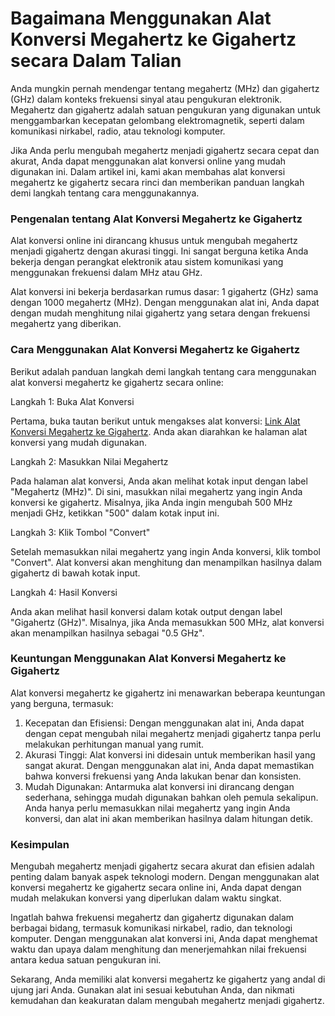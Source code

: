 Bagaimana Menggunakan Alat Konversi Megahertz ke Gigahertz secara Dalam Talian
==============================================================================

Anda mungkin pernah mendengar tentang megahertz (MHz) dan gigahertz (GHz) dalam konteks frekuensi sinyal atau pengukuran elektronik. Megahertz dan gigahertz adalah satuan pengukuran yang digunakan untuk menggambarkan kecepatan gelombang elektromagnetik, seperti dalam komunikasi nirkabel, radio, atau teknologi komputer.

Jika Anda perlu mengubah megahertz menjadi gigahertz secara cepat dan akurat, Anda dapat menggunakan alat konversi online yang mudah digunakan ini. Dalam artikel ini, kami akan membahas alat konversi megahertz ke gigahertz secara rinci dan memberikan panduan langkah demi langkah tentang cara menggunakannya.

### Pengenalan tentang Alat Konversi Megahertz ke Gigahertz

Alat konversi online ini dirancang khusus untuk mengubah megahertz menjadi gigahertz dengan akurasi tinggi. Ini sangat berguna ketika Anda bekerja dengan perangkat elektronik atau sistem komunikasi yang menggunakan frekuensi dalam MHz atau GHz.

Alat konversi ini bekerja berdasarkan rumus dasar: 1 gigahertz (GHz) sama dengan 1000 megahertz (MHz). Dengan menggunakan alat ini, Anda dapat dengan mudah menghitung nilai gigahertz yang setara dengan frekuensi megahertz yang diberikan.

### Cara Menggunakan Alat Konversi Megahertz ke Gigahertz

Berikut adalah panduan langkah demi langkah tentang cara menggunakan alat konversi megahertz ke gigahertz secara online:

Langkah 1: Buka Alat Konversi

Pertama, buka tautan berikut untuk mengakses alat konversi: [Link Alat Konversi Megahertz ke Gigahertz](https://www.onlinecalculatorsfree.com/ms/convert/megahertz-to-gigahertz.html). Anda akan diarahkan ke halaman alat konversi yang mudah digunakan.

Langkah 2: Masukkan Nilai Megahertz

Pada halaman alat konversi, Anda akan melihat kotak input dengan label "Megahertz (MHz)". Di sini, masukkan nilai megahertz yang ingin Anda konversi ke gigahertz. Misalnya, jika Anda ingin mengubah 500 MHz menjadi GHz, ketikkan "500" dalam kotak input ini.

Langkah 3: Klik Tombol "Convert"

Setelah memasukkan nilai megahertz yang ingin Anda konversi, klik tombol "Convert". Alat konversi akan menghitung dan menampilkan hasilnya dalam gigahertz di bawah kotak input.

Langkah 4: Hasil Konversi

Anda akan melihat hasil konversi dalam kotak output dengan label "Gigahertz (GHz)". Misalnya, jika Anda memasukkan 500 MHz, alat konversi akan menampilkan hasilnya sebagai "0.5 GHz".

### Keuntungan Menggunakan Alat Konversi Megahertz ke Gigahertz

Alat konversi megahertz ke gigahertz ini menawarkan beberapa keuntungan yang berguna, termasuk:

1. Kecepatan dan Efisiensi: Dengan menggunakan alat ini, Anda dapat dengan cepat mengubah nilai megahertz menjadi gigahertz tanpa perlu melakukan perhitungan manual yang rumit.
2. Akurasi Tinggi: Alat konversi ini didesain untuk memberikan hasil yang sangat akurat. Dengan menggunakan alat ini, Anda dapat memastikan bahwa konversi frekuensi yang Anda lakukan benar dan konsisten.
3. Mudah Digunakan: Antarmuka alat konversi ini dirancang dengan sederhana, sehingga mudah digunakan bahkan oleh pemula sekalipun. Anda hanya perlu memasukkan nilai megahertz yang ingin Anda konversi, dan alat ini akan memberikan hasilnya dalam hitungan detik.

### Kesimpulan

Mengubah megahertz menjadi gigahertz secara akurat dan efisien adalah penting dalam banyak aspek teknologi modern. Dengan menggunakan alat konversi megahertz ke gigahertz secara online ini, Anda dapat dengan mudah melakukan konversi yang diperlukan dalam waktu singkat.

Ingatlah bahwa frekuensi megahertz dan gigahertz digunakan dalam berbagai bidang, termasuk komunikasi nirkabel, radio, dan teknologi komputer. Dengan menggunakan alat konversi ini, Anda dapat menghemat waktu dan upaya dalam menghitung dan menerjemahkan nilai frekuensi antara kedua satuan pengukuran ini.

Sekarang, Anda memiliki alat konversi megahertz ke gigahertz yang andal di ujung jari Anda. Gunakan alat ini sesuai kebutuhan Anda, dan nikmati kemudahan dan keakuratan dalam mengubah megahertz menjadi gigahertz.